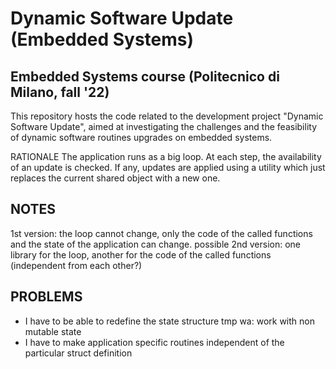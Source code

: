 # Dynamic Software Update (Embedded Systems)

## Embedded Systems course (Politecnico di Milano, fall '22)  

This repository hosts the code related to the development project "Dynamic Software Update", aimed at investigating the challenges and 
the feasibility of dynamic software routines upgrades on embedded systems.   

RATIONALE 
The application runs as a big loop. At each step, the availability of an update is checked. If any, updates are applied using a utility which just replaces the current shared object with a new one. 


## NOTES
1st version: the loop cannot change, only the code of the called functions and the state of the application can change. 
possible 2nd version: one library for the loop, another for the code of the called functions (independent from each other?)


## PROBLEMS 
- I have to be able to redefine the state structure 
    tmp wa: work with non mutable state 
- I have to make application specific routines independent of the particular struct definition 
